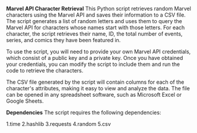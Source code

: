  **Marvel API Character Retrieval**
This Python script retrieves random Marvel characters using the Marvel API and saves their information to a CSV file. The script generates a list of random letters and uses them to query the Marvel API for characters whose names start with those letters. For each character, the script retrieves their name, ID, the total number of events, series, and comics they have been featured in.

To use the script, you will need to provide your own Marvel API credentials, which consist of a public key and a private key. Once you have obtained your credentials, you can modify the script to include them and run the code to retrieve the characters.

The CSV file generated by the script will contain columns for each of the character's attributes, making it easy to view and analyze the data. The file can be opened in any spreadsheet software, such as Microsoft Excel or Google Sheets.

**Dependencies**
The script requires the following dependencies:

1.time
2.hashlib
3.requests
4.random
5.csv
